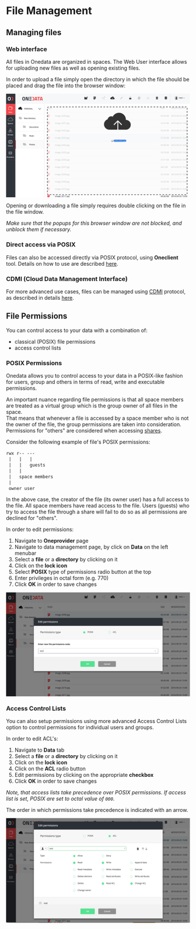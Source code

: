 
# File Management

<!-- toc -->

<!--
## Data Sharing
You can share your files with other users, in a Dropbox-like manner, using links.
You can also see all the files you are sharing in that way by navigating to Shared Files view, which is accessible under the Data tab in the top menu.

### Sharing a file with a link
To share a file using a link:

1. Navigate to **Provider** page.
2. Navigate to **Data** page, by click on **data link** on the left menubar.
3. Click on the **file** you wish to share. It should lit up signaling it is selected.
4. Click on the **Share** icon, which is a 3rd icon from the left.
5. Copy the generated link and share it with email or chat.

### Stop sharing a file
You can disable the link to the file you previously shared:

1. Navigate to **Provider** page.
2. Navigate to **Data** page, by click on **data link** on the left menubar.
3. Click on **Links Files**.
4. On the list of files you share find the file you wish to stop sharing.
5. Click on the **"X" sign** next to it.
-->

## Managing files

### Web interface
All files in Onedata are organized in spaces. The Web User interface allows for uploading new files as well as opening existing files.

In order to upload a file simply open the directory in which the file should be placed and drag the file into the browser window:

<img  style="display:block;margin:0 auto;" src="../img/draganddrop.png">

Opening or downloading a file simply requires double clicking on the file in the file window. 

*Make sure that the popups for this browser window are not blocked, and unblock them if necessary.*

### Direct access via POSIX
Files can also be accessed directly via POSIX protocol, using **Oneclient** tool. Details on how to use are described [here](./oneclient.md).

### CDMI (Cloud Data Management Interface)
For more advanced use cases, files can be managed using [CDMI](http://www.snia.org/cdmi) protocol, as described in details [here](../advanced/cdmi.md).

## File Permissions
You can control access to your data with a combination of:
* classical (POSIX) file permissions  
* access control lists

### POSIX Permissions
Onedata allows you to control access to your data in a POSIX-like fashion for users, group and others in terms of read,
write and executable permissions. 

An important nuance regarding file permissions is that all space members are treated as a virtual group which is the
group owner of all files in the space.  
That means that whenever a file is accessed by a space member who is not the owner of the file, the group permissions are
taken into consideration.
Permissions for "others" are considered when accessing [shares](../using_onedata/shares.md).

Consider the following example of file's POSIX permissions:

    rwx r-- ---
     |   |   |
     |   |   guests
     |   |
     |   space members
     |
     owner user
     
In the above case, the creator of the file (its owner user) has a full access to the file.
All space members have read access to the file. Users (guests) who try to access the file through a share
will fail to do so as all permissions are declined for "others". 

In order to edit permissions:

1. Navigate to **Oneprovider** page
2. Navigate to data management page, by click on **Data** on the left menubar
2. Select a **file** or a **directory** by clicking on it
3. Click on the **lock icon**
4. Select **POSIX** type of permissions radio button at the top
5. Enter privileges in octal form (e.g. 770)
5. Click **OK** in order to save changes

<img  style="display:block;margin:0 auto;" src="../img/permissions.png">


### Access Control Lists
You can also setup permissions using more advanced Access Control Lists option to control permissions for individual users and groups.

In order to edit ACL's:

1. Navigate to **Data** tab
2. Select a **file** or a **directory** by clicking on it
3. Click on the **lock icon**
4. Click on the **ACL** radio button
5. Edit permissions by clicking on the appropriate **checkbox**
5. Click **OK** in order to save changes

*Note, that access lists take precedence over POSIX permissions. If access list is set, POSIX are set to octal value of `000`.*

The order in which permissions take precedence is indicated with an arrow.

<img  style="display:block;margin:0 auto;" src="../img/acls.png">
